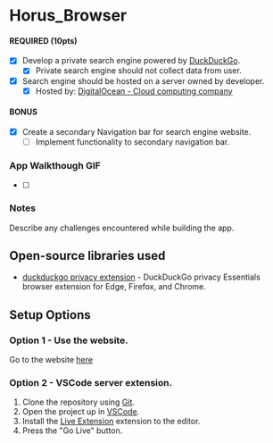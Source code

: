 # Horus_Browser

#### REQUIRED (10pts)

- [x] Develop a private search engine powered by [DuckDuckGo](https://duckduckgo.com/).
  - [x] Private search engine should not collect data from user.
- [x] Search engine should be hosted on a server owned by developer.
  - [x] Hosted by: [DigitalOcean - Cloud computing company](https://www.digitalocean.com/)

#### BONUS

- [x] Create a secondary Navigation bar for search engine website.
  - [ ] Implement functionality to secondary navigation bar.

### App Walkthough GIF

- [ ] 

### Notes

Describe any challenges encountered while building the app.

## Open-source libraries used
- [duckduckgo privacy extension](https://github.com/duckduckgo/duckduckgo-privacy-extension) - DuckDuckGo privacy Essentials browser extension for Edge, Firefox, and Chrome.

## Setup Options

### Option 1 - Use the website.
Go to the website [here](https://horus-browser-878fk.ondigitalocean.app/horusbrowser)

### Option 2 - VSCode server extension.
1) Clone the repository using [Git](https://git-scm.com/).
2) Open the project up in [VSCode](https://code.visualstudio.com/).
3) Install the [Live Extension](https://marketplace.visualstudio.com/items?itemName=ritwickdey.LiveServer) extension to the editor.
4) Press the "Go Live" button.
